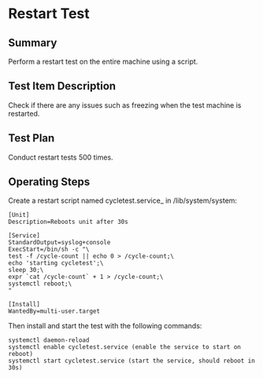 # Restart Test

## Summary
Perform a restart test on the entire machine using a script.

## Test Item Description
Check if there are any issues such as freezing when the test machine is restarted.

## Test Plan
Conduct restart tests 500 times.

## Operating Steps

Create a restart script named cycletest.service_ in /lib/system/system:

```
[Unit]
Description=Reboots unit after 30s

[Service]
StandardOutput=syslog+console
ExecStart=/bin/sh -c "\
test -f /cycle-count || echo 0 > /cycle-count;\
echo 'starting cycletest';\
sleep 30;\
expr `cat /cycle-count` + 1 > /cycle-count;\
systemctl reboot;\
"

[Install]
WantedBy=multi-user.target
```

Then install and start the test with the following commands:

```
systemctl daemon-reload
systemctl enable cycletest.service (enable the service to start on reboot)
systemctl start cycletest.service (start the service, should reboot in 30s)
```